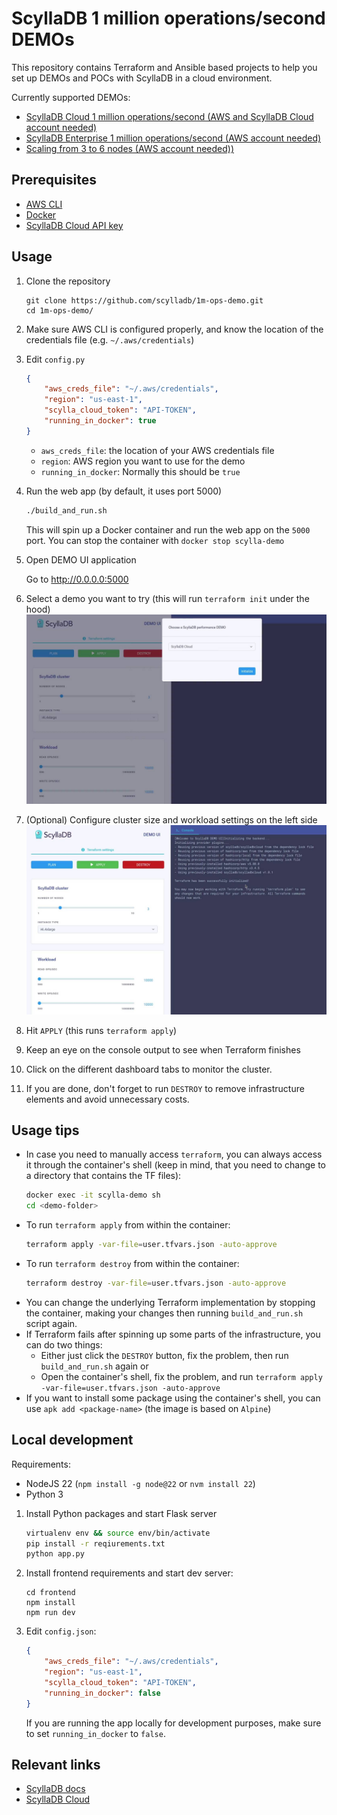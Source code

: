 # ScyllaDB 1 million operations/second DEMOs

This repository contains Terraform and Ansible based projects to help you
set up DEMOs and POCs with ScyllaDB in a cloud environment.

Currently supported DEMOs:
* [ScyllaDB Cloud 1 million operations/second (AWS and ScyllaDB Cloud account needed)](/scylladb-cloud)
* [ScyllaDB Enterprise 1 million operations/second (AWS account needed)](/scylladb-enterprise)
* [Scaling from 3 to 6 nodes (AWS account needed))](/tablets-scaling)


## Prerequisites
* [AWS CLI](https://aws.amazon.com/cli/)
* [Docker](https://docker.com)
* [ScyllaDB Cloud API key](https://cloud.scylladb.com/)

## Usage
1. Clone the repository
    ```
    git clone https://github.com/scylladb/1m-ops-demo.git
    cd 1m-ops-demo/
    ```
1. Make sure AWS CLI is configured properly, and know the location of the credentials file (e.g. `~/.aws/credentials`)
1. Edit `config.py`
    ```json
    {
        "aws_creds_file": "~/.aws/credentials",
        "region": "us-east-1",
        "scylla_cloud_token": "API-TOKEN",
        "running_in_docker": true
    }
    ```
    * `aws_creds_file`: the location of your AWS credentials file
    * `region`: AWS region you want to use for the demo
    * `running_in_docker`: Normally this should be `true`
1. Run the web app (by default, it uses port 5000)
    ```bash
    ./build_and_run.sh 
    ```
    This will spin up a Docker container and run the web app on the `5000` port. You can stop the container with `docker stop scylla-demo`
1. Open DEMO UI application
    
    Go to http://0.0.0.0:5000
1. Select a demo you want to try (this will run `terraform init` under the hood)
    ![demo ui](/docs/source/_static/img/demo_ui.jpg)
1. (Optional) Configure cluster size and workload settings on the left side
    ![demo ui workload](/docs/source/_static/img/demo_ui2.jpg)
1. Hit `APPLY` (this runs `terraform apply`)
1. Keep an eye on the console output to see when Terraform finishes
1. Click on the different dashboard tabs to monitor the cluster.
1. If you are done, don't forget to run `DESTROY` to remove infrastructure elements and avoid unnecessary costs.

## Usage tips
* In case you need to manually access `terraform`, you can always access it through the container's shell (keep in mind, that you need to change to a directory that contains the TF files):
    ```bash
    docker exec -it scylla-demo sh
    cd <demo-folder>
    ```
* To run `terraform apply` from within the container: 
    ```bash
    terraform apply -var-file=user.tfvars.json -auto-approve
    ```
* To run `terraform destroy` from within the container: 
    ```bash
    terraform destroy -var-file=user.tfvars.json -auto-approve
    ```
* You can change the underlying Terraform implementation by stopping the container, making your changes then running `build_and_run.sh` script again.
* If Terraform fails after spinning up some parts of the infrastructure, you can do two things:
    * Either just click the `DESTROY` button, fix the problem, then run `build_and_run.sh` again or
    * Open the container's shell, fix the problem, and run `terraform apply -var-file=user.tfvars.json -auto-approve`
* If you want to install some package using the container's shell, you can use `apk add <package-name>` (the image is based on `Alpine`)

## Local development
Requirements:
* NodeJS 22 (`npm install -g node@22` or `nvm install 22`)
* Python 3

1. Install Python packages and start Flask server
    ```bash
    virtualenv env && source env/bin/activate
    pip install -r reqiurements.txt
    python app.py
    ```
1. Install frontend requirements and start dev server:
    ```
    cd frontend
    npm install
    npm run dev
    ```
1. Edit `config.json`:
    ```json
    {
        "aws_creds_file": "~/.aws/credentials",
        "region": "us-east-1",
        "scylla_cloud_token": "API-TOKEN",
        "running_in_docker": false
    }
    ```
    If you are running the app locally for development purposes, make sure to set `running_in_docker` to `false`.

## Relevant links
* [ScyllaDB docs](https://docs.scylladb.com/stable/)
* [ScyllaDB Cloud](https://cloud.scylladb.com)